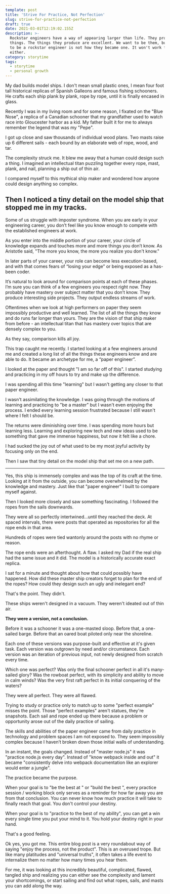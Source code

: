 ```yaml
---
template: post
title: 'Strive For Practice, Not Perfection'
slug: strive-for-practice-not-perfection
draft: true
date: 2021-03-01T12:19:02.155Z
description: >-
  Rockstar engineers have a way of appearing larger than life. They produce more
  things. The things they produce are excellent. We want to be them, but wanting
  to be a rockstar engineer is not how they became one. It won't work for you
  either. 
category: storytime
tags:
  - storytime
  - personal growth
---
```

My dad builds model ships. I don't mean small plastic ones, I mean four foot tall historical replicas of Spanish Galleons and famous fishing schooners. He crafts each ship plank by plank, rope by rope, until it is finally encased in glass.

Recently I was in my living room and for some reason, I fixated on the "Blue Nose", a replica of a Canadian schooner that my grandfather used to watch race into Gloucester harbor as a kid. My father built it for me to always remember the legend that was my "Pepe". 

I got up close and saw thousands of individual wood plans. Two masts raise up 6 different sails - each bound by an elaborate web of rope, wood, and tar. 

The complexity struck me. It blew me away that a human could design such a thing. I imagined an intellectual titan puzzling together every rope, mast, plank, and nail, planning a ship out of thin air.  

I compared myself to this mythical ship maker and wondered how anyone could design anything so complex. 

Then I noticed a tiny detail on the model ship that stopped me in my tracks. 
----- 

Some of us struggle with imposter syndrome. When you are early in your engineering career, you don’t feel like you know enough to compete with the established engineers at work. 

As you enter into the middle portion of your career, your circle of knowledge expands and touches more and more things you don’t know. As Aristotle said, "The more you know, the more you realize you don't know."

In later parts of your career, your role can become less execution-based, and with that comes fears of “losing your edge” or being exposed as a has-been coder. 

It’s natural to look around for comparison points at each of these phases. I’m sure you can think of a few engineers you respect right now. They probably have mastery over subject matter that you don’t know. They produce interesting side projects. They output endless streams of work. 

Oftentimes when we look at high performers on paper they seem impossibly productive and well learned. The list of all the things they know and do runs far longer than yours. They are the vision of that ship maker from before - an intellectual titan that has mastery over topics that are densely complex to you. 

As they say, comparison kills all joy.

This trap caught me recently. I started looking at a few engineers around me and created a long list of all the things these engineers know and are able to do. It became an archetype for me, a “paper engineer”. 

I looked at the paper and thought "I am so far off of this". I started studying and practicing in my off hours to try and make up the difference. 

I was spending all this time "learning" but I wasn't getting any closer to that paper engineer.

I wasn't assimilating the knowledge. I was going through the motions of learning and practicing to "be a master" but I wasn't even enjoying the process. I ended every learning session frustrated because I still wasn't where I felt I should be.

The returns were diminishing over time. I was spending more hours but learning less. Learning and exploring new tech and new ideas used to be something that gave me immense happiness, but now it felt like a chore.

I had sucked the joy out of what used to be my most joyful activity by focusing only on the end.

Then I saw that tiny detail on the model ship that set me on a new path.

---

Yes, this ship is immensely complex and was the top of its craft at the time. Looking at it from the outside, you can become overwhelmed by the knowledge and mastery. Just like that "paper engineer" I built to compare myself against.

Then I looked more closely and saw something fascinating. I followed the ropes from the sails downwards.

They were all so perfectly intertwined...until they reached the deck. At spaced intervals, there were posts that operated as repositories for all the rope ends in that area.

Hundreds of ropes were tied wantonly around the posts with no rhyme or reason.

The rope ends were an afterthought. A flaw. I asked my Dad if the real ship had the same issue and it did. The model is a historically accurate exact replica.

I sat for a minute and thought about how that could possibly have happened. How did these master ship creators forget to plan for the end of the ropes? How could they design such an ugly and inelegant end?

That's the point. They didn't.

These ships weren't designed in a vacuum. They weren't ideated out of thin air.

 __They were a version, not a conclusion.__

Before it was a schooner it was a one-masted sloop. Before that, a one-sailed barge. Before that an oared boat piloted only near the shoreline.

Each one of these versions was purpose-built and effective at it's given task. Each version was outgrown by need and/or circumstance. Each version was an iteration of previous input, not newly designed from scratch every time.

Which one was perfect? Was only the final schooner perfect in all it's many-sailed glory? Was the rowboat perfect, with its simplicity and ability to move in calm winds? Was the very first raft perfect in its initial conquering of the waters?

They were all perfect. They were all flawed.

Trying to study or practice only to match up to some "perfect example" misses the point. Those "perfect examples" aren't statues, they're snapshots. Each sail and rope ended up there because a problem or opportunity arose out of the daily practice of sailing.

The skills and abilities of the paper engineer came from daily practice in technology and problem spaces I am not exposed to. They seem impossibly complex because I haven’t broken down those initial walls of understanding. 

In an instant, the goals changed. Instead of "master node.js" it was "practice node.js every day". 
Instead of "know webpack inside and out" it became "consistently delve into webpack documentation like an explorer would enter a jungle".

The practice became the purpose.

When your goal is to "be the best at <X>" or "build the best <Y>", every practice session / working block only serves as a reminder for how far away you are from that conclusion. You can never know how much practice it will take to finally reach that goal. You don't control your destiny.

When your goal is to "practice <X> to the best of my ability", you can get a win every single time you put your mind to it. You hold your destiny right in your hand.

That's a good feeling.

Ok yes, you got me. This entire blog post is a very roundabout way of saying "enjoy the process, not the product". This is an overused trope. But like many platitudes and "universal truths", it often takes a life event to internalize them no matter how many times you hear them.

For me, it was looking at this incredibly beautiful, complicated, flawed, tangled ship and realizing you can either see the complexity and lament your shortcomings, or start sailing and find out what ropes, sails, and masts you can add along the way.
